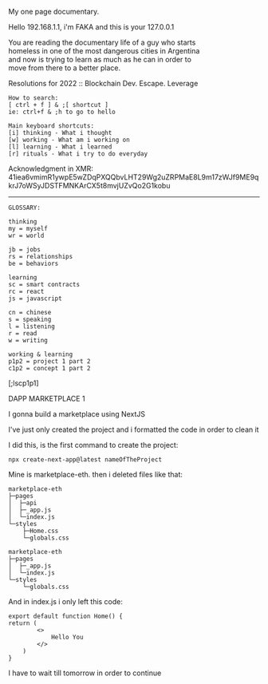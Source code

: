 My one page documentary.  
    
Hello 192.168.1.1, i'm FAKA and this is your 127.0.0.1  

You are reading the documentary life of a guy who starts  
homeless in one of the most dangerous cities in Argentina  
and now is trying to learn as much as he can in order to  
move from there to a better place.  
  
Resolutions for 2022 :: Blockchain Dev. Escape. Leverage  

    How to search:  
    [ ctrl + f ] & ;[ shortcut ]  
    ie: ctrl+f & ;h to go to hello  
    
    Main keyboard shortcuts:  
    [i] thinking - What i thought  
    [w] working - What am i working on  
    [l] learning - What i learned  
    [r] rituals - What i try to do everyday  

Acknowledgment in XMR:  
41iea6vmimR1ywpE5wZDqPXQQbvLHT29Wg2uZRPMaE8L9m17zWJf9ME9qkrJ7oWSyJDSTFMNKArCX5t8mvjUZvQo2G1kobu  

  ---  

    GLOSSARY:  
    
    thinking
    my = myself
    wr = world  

    jb = jobs
    rs = relationships
    be = behaviors

    learning
    sc = smart contracts  
    rc = react
    js = javascript  

    cn = chinese  
    s = speaking  
    l = listening  
    r = read  
    w = writing  

    working & learning
    p1p2 = project 1 part 2 
    c1p2 = concept 1 part 2  
      
[;lscp1p1]  

DAPP MARKETPLACE 1  
  
I gonna build a marketplace using NextJS   
  
I've just only created the project and i
formatted the code in order to clean it
  
I did this, is the first command to create the project:  
  
    npx create-next-app@latest nameOfTheProject
    
Mine is marketplace-eth. then i deleted files like that:

    marketplace-eth
    ├─pages
    │  ├─api
    │  ├─_app.js
    │  └─index.js
    └─styles
        ├─Home.css
        └─globals.css

    marketplace-eth
    ├─pages
    │  ├─_app.js
    │  └─index.js
    └─styles
        └─globals.css

And in index.js i only left this code:

    export default function Home() {
    return (
            <>
                Hello You
            </>
        )
    }

I have to wait till tomorrow in order to continue 